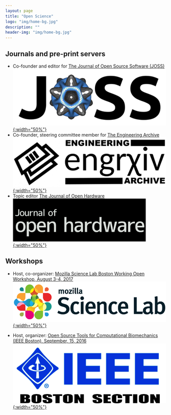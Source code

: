 ```yaml
---
layout: page
title: "Open Science"
logo: "img/home-bg.jpg"
description: ""
header-img: "img/home-bg.jpg"
---
```


## Journals and pre-print servers

* Co-founder and editor for [The Journal of Open Source Software (JOSS)](https://joss.theoj.org)
[![The Journal of Open Source Software (JOSS)](/img/JOSS_banner.png){:width="50%"}](https://joss.theoj.org)
* Co-founder, steering committee member for [The Engineering Archive](https://engrxiv.org/)
[![The Engineering Archive](/img/engrXiv_banner.png){:width="50%"}](https://joss.theoj.org)
* Topic editor [The Journal of Open Hardware](https://openhardware.metajnl.com/)
[![The Journal of Open Hardware](/img/JOH_banner.png){:width="50%"}](https://openhardware.metajnl.com/)

## Workshops
* Host, co-organizer: [Mozilla Science Lab Boston Working Open Workshop, August 3-4, 2017](https://mozillascience.github.io/WOW-Boston/)   
[![MozillaScienceBostonWOW](/img/mozilla-science-lab-logo.png){:width="50%"}](https://mozillascience.github.io/WOW-Boston/)

* Host, organizer: [Open Source Tools for Computational Biomechanics (IEEE Boston), September, 15, 2016](http://ieeeboston.org/open-source-tools-computational-biomechanics/)   
[![IEEE Boston workshop](/img/IEEE_Boston.jpg){:width="50%"}](http://ieeeboston.org/open-source-tools-computational-biomechanics/)
